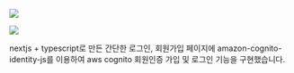 ![](https://images.velog.io/images/mimi0905/post/98f09eab-c45e-4993-904d-e09434f5151b/image.png)

![](https://images.velog.io/images/mimi0905/post/64fea9c3-c3dd-4f55-8dcf-1edbd9619e24/image.png)

nextjs + typescript로 만든 간단한 로그인, 회원가입 페이지에
amazon-cognito-identity-js를 이용하여 aws cognito 회원인증 가입 및 로그인 기능을 구현했습니다.
